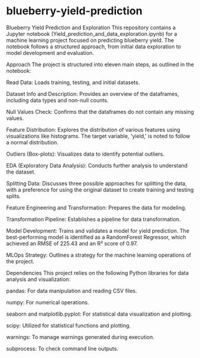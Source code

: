 # blueberry-yield-prediction
Blueberry Yield Prediction and Exploration
This repository contains a Jupyter notebook (Yield_prediction_and_data_exploration.ipynb) for a machine learning project focused on predicting blueberry yield. The notebook follows a structured approach, from initial data exploration to model development and evaluation.

Approach
The project is structured into eleven main steps, as outlined in the notebook:

Read Data: Loads training, testing, and initial datasets.

Dataset Info and Description: Provides an overview of the dataframes, including data types and non-null counts.

Null Values Check: Confirms that the dataframes do not contain any missing values.

Feature Distribution: Explores the distribution of various features using visualizations like histograms. The target variable, 'yield,' is noted to follow a normal distribution.

Outliers (Box-plots): Visualizes data to identify potential outliers.

EDA (Exploratory Data Analysis): Conducts further analysis to understand the dataset.

Splitting Data: Discusses three possible approaches for splitting the data, with a preference for using the original dataset to create training and testing splits.

Feature Engineering and Transformation: Prepares the data for modeling.

Transformation Pipeline: Establishes a pipeline for data transformation.

Model Development: Trains and validates a model for yield prediction. The best-performing model is identified as a RandomForest Regressor, which achieved an RMSE of 225.43 and an R² score of 0.97.

MLOps Strategy: Outlines a strategy for the machine learning operations of the project.

Dependencies
This project relies on the following Python libraries for data analysis and visualization:

pandas: For data manipulation and reading CSV files.

numpy: For numerical operations.

seaborn and matplotlib.pyplot: For statistical data visualization and plotting.

scipy: Utilized for statistical functions and plotting.

warnings: To manage warnings generated during execution.

subprocess: To check command line outputs.
